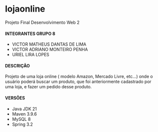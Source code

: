 # lojaonline
Projeto Final Desenvolvimento Web 2

#### INTEGRANTES GRUPO 8
- VICTOR MATHEUS DANTAS DE LIMA
- VICTOR ADRIANO MONTEIRO PENHA
- URIEL LIRA LOPES

#### DESCRIÇÃO
Projeto de uma loja online ( modelo Amazon, Mercado Livre, etc...) onde o usuário poderá buscar um produto, que foi anteriormente cadastrado por uma loja, e fazer um pedido desse produto.

#### VERSÕES
- Java JDK 21
- Maven 3.9.6
- MySQL 8
- Spring 3.2
